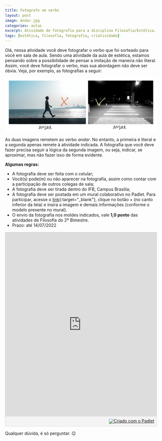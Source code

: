 ```yaml
---
title: Fotografe um verbo
layout: post
image: Andar.jpg
categories: aulas
excerpt: Atividade de fotografia para a disciplina Filosofia/Estética.
tags: [estética, filosofia, fotografia, criatividade]
---
```


Olá, nessa atividade você deve fotografar o verbo que foi sorteado para você em sala de aula. Sendo uma atividade da aula de estética, estamos pensando sobre a possibilidade de pensar a imitação de maneira não literal. Assim, você deve fotografar o verbo, mas sua abordagem não deve ser óbvia.
Veja, por exemplo, as fotografias a seguir:

<img src="/assets/images/Andar.jpg">

As duas imagens remetem ao verbo *andar*. No entanto, a primeira é literal e a segunda apenas remete à atividade indicada. A fotografia que você deve fazer precisa seguir a lógica da segunda imagem, ou seja, indicar, se aproximar, mas não fazer isso de forma evidente.

**Algumas regras:**
 - A fotografia deve ser feita com o celular;
 - Você(s) pode(m) ou não aparecer na fotografia, assim como contar com a participação de outros colegas de sala;
 - A fotografia deve ser tirada dentro do IFB, Campus Brasília;
 - A fotografia deve ser postada em um mural colaborativo no Padlet. Para participar, acesse o [link](https://padlet.com/1483850/778abqtpj4it6il){:target="_blank"}, clique no botão + (no canto inferior da tela) e insira a imagem e demais informações (conforme o modelo presente no mural).
 - O envio da fotografia nos moldes indicados, vale **1,0 ponto** das atividades de Filosofia do 2º Bimestre.
 - Prazo: até 14/07/2022

<div class="padlet-embed" style="border:1px solid rgba(0,0,0,0.1);border-radius:2px;box-sizing:border-box;overflow:hidden;position:relative;width:100%;background:#F4F4F4"><p style="padding:0;margin:0"><iframe src="https://padlet.com/embed/778abqtpj4it6il" frameborder="0" allow="camera;microphone;geolocation" style="width:100%;height:608px;display:block;padding:0;margin:0"></iframe></p><div style="padding:8px;text-align:right;margin:0;"><a href="https://padlet.com?ref=embed" style="padding:0;margin:0;border:none;display:block;line-height:1;height:16px" target="_blank"><img src="https://padlet.net/embeds/made_with_padlet.png" width="86" height="16" style="padding:0;margin:0;background:none;border:none;display:inline;box-shadow:none" alt="Criado com o Padlet"></a></div></div>

Qualquer dúvida, é só perguntar. 😉
